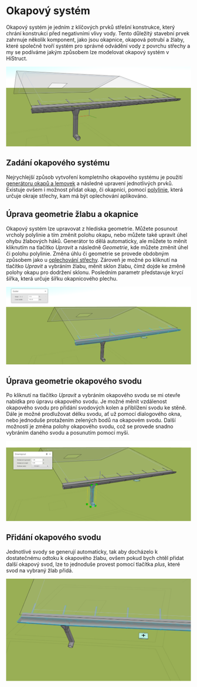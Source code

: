 # Okapový systém

Okapový systém je jedním z klíčových prvků střešní konstrukce, který chrání konstrukci před negativními vlivy vody. Tento důležitý stavební prvek zahrnuje několik komponent, jako jsou okapnice, okapová potrubí a žlaby, které společně tvoří systém pro správné odvádění vody z povrchu střechy a my se podíváme jakým způsobem lze modelovat okapový systém v HiStruct.

![Flashing gutter](img/flashingGutter.png)

## Zadání okapového systému

Nejrychlejší způsob vytvoření kompletního okapového systému je použití [generátoru okapů a lemovek](roofFlashingGenerator.md) a následné upravení jednotlivých prvků. Existuje ovšem i možnost přidat okap, či okapnici, pomocí [polylinie](polylineInput.md), která určuje okraje střechy, kam má být oplechování aplikováno.

## Úprava geometrie žlabu a okapnice

Okapový systém lze upravovat z hlediska geometrie. Můžete posunout vrcholy polylinie a tím změnit polohu okapu, nebo můžete také upravit úhel ohybu žlabových háků. Generátor to dělá automaticky, ale můžete to měnit kliknutím na tlačítko *Upravit* a následně *Geometrie*, kde můžete změnit úhel či polohu polylinie. Změna úhlu či geometrie se provede obdobným způsobem jako u [oplechování střechy](roofFlashingOptions.md). 
Zároveň je možné po  kliknutí na tlačítko *Upravit* a vybráním žlabu, měnit sklon žlabu, čímž dojde ke změně polohy okapu pro dodržení sklonu. Posledním parametr představuje krycí šířka, která určuje šířku okapnicového plechu.

![Flashing gutter properties](img/flashingGutterProperties.png)

## Úprava geometrie okapového svodu

Po kliknutí na tlačítko *Upravit* a vybráním okapového svodu se mi otevře nabídka pro úpravu okapového svodu. Je možné měnit vzdálenost okapového svodu pro přidání svodových kolen a přiblížení svodu ke stěně. Dále je možné prodlužovat délku svodu, ať už pomocí dialogového okna, nebo jednoduše protažením zelených bodů na okapovém svodu. Další možností je změna polohy okapového svodu, což se provede snadno vybráním daného svodu a posunutím pomocí myši.

![Flashing gutter downspout properties](img/flashingGutterDownspoutProperties.png) 


## Přidání okapového svodu
Jednotlivé svody se generují automaticky, tak aby docházelo k dostatečnému odtoku k okapového žlabu, ovšem pokud bych chtěl přidat další okapový svod, lze to jednoduše provest pomocí tlačítka *plus*, které svod na vybraný žlab přidá. 

![flashing gutter add downspout](img/flashingGutterAddDownspout.png)